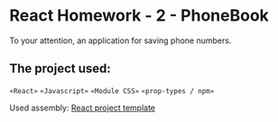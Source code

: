 # React Homework - 2 - PhoneBook

To your attention, an application for saving phone numbers.

## The project used:

`«React»`
`«Javascript»`
`«Module CSS»`
`«prop-types / npm»`

Used assembly: [React project template](https://github.com/goitacademy/react-homework-template#readme)
